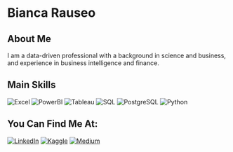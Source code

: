 # Bianca Rauseo

## About Me
I am a data-driven professional with a background in science and business, and experience in business intelligence and finance.

## Main Skills

<img class="badge" src="https://img.shields.io/badge/Excel-217346?style=for-the-badge&logo=microsoft-excel&logoColor=white" alt="Excel"> <img class="badge" src="https://img.shields.io/badge/PowerBI-F2C811?style=for-the-badge&logo=Power%20BI&logoColor=white" alt="PowerBI"> <img class="badge" src="https://img.shields.io/badge/Tableau-E97627?style=for-the-badge&logo=Tableau&logoColor=white" alt="Tableau"> <img class="badge" src="https://img.shields.io/badge/SQL-4479A1?style=for-the-badge&logo=sql&logoColor=white" alt="SQL"> <img class="badge" src="https://img.shields.io/badge/PostgreSQL-316192?style=for-the-badge&logo=postgresql&logoColor=white" alt="PostgreSQL"> <img class="badge" src="https://img.shields.io/badge/Python-3776AB?style=for-the-badge&logo=python&logoColor=white" alt="Python">



## You Can Find Me At:

[![LinkedIn](https://img.shields.io/badge/LinkedIn-0077B5?style=for-the-badge&logo=linkedin&logoColor=white)](https://www.linkedin.com/in/biancarauseo/?locale=en_US)
[![Kaggle](https://img.shields.io/badge/Kaggle-20BEFF?style=for-the-badge&logo=Kaggle&logoColor=white)](https://www.kaggle.com/biancarauseo)
[![Medium](https://img.shields.io/badge/Medium-12100E?style=for-the-badge&logo=medium&logoColor=white)](https://medium.com/@biancarauseo)

